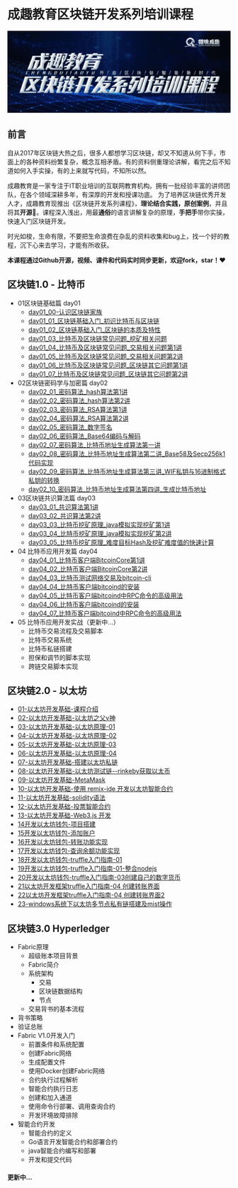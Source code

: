 # 成趣教育区块链开发系列培训课程
![](https://github.com/ChengQuEducation/BlockChain/blob/master/Screenshots/banner.jpeg)

 
## 前言
自从2017年区块链大热之后，很多人都想学习区块链，却又不知道从何下手，市面上的各种资料纷繁复杂，概念互相矛盾。有的资料侧重理论讲解，看完之后不知道如何入手实操，有的上来就写代码，不知所以然。

成趣教育是一家专注于IT职业培训的互联网教育机构。拥有一批经验丰富的讲师团队，在各个领域深耕多年，有深厚的开发和授课功底。
为了培养区块链优秀开发人才，成趣教育现推出《区块链开发系列课程》，**理论结合实践，原创案例**，并且将其**开源**🎉。课程深入浅出，用最**通俗**的语言讲解复杂的原理，**手把手**带你实操，快速入门区块链开发。

时光如梭，生命有限，不要把生命浪费在杂乱的资料收集和bug上，找一个好的教程，沉下心来去学习，才能有所收获。

**本课程通过Github开源，视频、课件和代码实时同步更新，欢迎fork，star！❤️**


## 区块链1.0 - 比特币
* 01区块链基础篇 day01
    * [day01_00-认识区块链家族](https://pan.baidu.com/s/1rUzY2bnPnyp8RZIQPufO7g)
    * [day01_01_区块链基础入门_初识比特币与区块链](https://pan.baidu.com/s/1Y5g7iKFliuRxesrLVB2fKw)
    * [day01_02_区块链基础入门_区块链的本质及特性](https://pan.baidu.com/s/1m0aaJCQQ8dqEdDp_tP8sug)
    * [day01_03_比特币及区块链常见问题_挖矿相关问题](https://pan.baidu.com/s/1FOdqbX0xSwQQE6AJyF_Rww)
    * [day01_04_比特币及区块链常见问题_交易相关问题第1讲](https://pan.baidu.com/s/1QFwOtApl2_wXJ1dw6cQdEQ)
    * [day01_05_比特币及区块链常见问题_交易相关问题第2讲](https://pan.baidu.com/s/1Nzx8-0RAJeyBSvOXhepL_A)
    * [day01_06_比特币及区块链常见问题_区块链其它问题第1讲](https://pan.baidu.com/s/1rWHGmFLRLxsy-qft7RpGng)
    * [day01_07_比特币及区块链常见问题_区块链其它问题第2讲](https://pan.baidu.com/s/1I80BsRhC-2zCfj3qFrxDDQ)
* 02区块链密码学与加密篇 day02
    * [day02_01_密码算法_hash算法第1讲](https://pan.baidu.com/s/1SmXJS4i6UE2NozzB9ZPVkQ)
    * [day02_02_密码算法_hash算法第2讲](https://pan.baidu.com/s/1cmIS4pFTykPwXk6d61XbdA)
    * [day02_03_密码算法_RSA算法第1讲](https://pan.baidu.com/s/1xF1B1DSJLCI_RNEf-9jfzw)
    * [day02_04_密码算法_RSA算法第2讲](https://pan.baidu.com/s/1oUOgA_5YsLX1IoNr0W076g)
    * [day02_05_密码算法_数字签名](https://pan.baidu.com/s/1uc7dMHDl0L5BQTqu2ZriKA)
    * [day02_06_密码算法_Base64编码与解码](https://pan.baidu.com/s/1pAFvayoYN1XUhGX-iGZVSg)
    * [day02_07_密码算法_比特币地址生成算法第一讲](https://pan.baidu.com/s/1YUfRlDLzDkUHwE5hNdjeiw)
    * [day02_08_密码算法_比特币地址生成算法第二讲_Base58及Secp256k1代码实现](https://pan.baidu.com/s/1RSj9U_LEFIzdAXewklxkiA)
    * [day02_09_密码算法_比特币地址生成算法第三讲_WIF私钥与16进制格式私钥的转换](https://pan.baidu.com/s/1OMTeAofR-8NkCs_JN5IlNQ)
    * [day02_10_密码算法_比特币地址生成算法第四讲_生成比特币地址](https://pan.baidu.com/s/12qekJTVCMtyFRUWVe5nLew)
* 03区块链共识算法篇 day03
    * [day03_01_共识算法第1讲](https://pan.baidu.com/s/1uUU_w29CJpR9yFAC66AmDg)
    * [day03_02_共识算法第2讲](https://pan.baidu.com/s/1qi_ouaDviWTsQMrlpgPKzw)
    * [day03_03_比特币挖矿原理_java模拟实现挖矿第1讲](https://pan.baidu.com/s/1CuAGDGDkBLybQAuh3gLwyA)
    * [day03_04_比特币挖矿原理_java模拟实现挖矿第2讲](https://pan.baidu.com/s/1-_4MOozHMhLoitgRA68apQ)
    * [day03_05_比特币挖矿原理_难度目标Hash及挖矿难度值的快速计算](https://pan.baidu.com/s/13QVDLtASkOqmgbJxouCYAQ)
* 04 比特币应用开发篇 day04
    * [day04_01_比特币客户端BitcoinCore第1讲](https://pan.baidu.com/s/1nFvZ1CxxESj41-J5lpgqUA)
    * [day04_02_比特币客户端BitcoinCore第2讲](https://pan.baidu.com/s/18hkHgp0Wxyz-gpPoQpj94g)
    * [day04_03_比特币测试网络交易及bitcoin-cli](https://pan.baidu.com/s/109t1qVXIbqJVyeWj4fhFIQ)
    * [day04_04_比特币客户端bitcoind的安装](https://pan.baidu.com/s/1mqJ19VKN0w3tD04GpJs2tA)
    * [day04_05_比特币客户端bitcoind中RPC命令的高级用法](https://pan.baidu.com/s/1gyGfCjrn5jp1C6bZk93I7A)
    * [day04_06_比特币客户端bitcoind的安装](https://pan.baidu.com/s/1mpmO-FJha7A-5J1zS0t8Lw)
    * [day04_07_比特币客户端bitcoind中RPC命令的高级用法](https://pan.baidu.com/s/1POfdkb78aelsGxQwyud67A)
* 05 比特币应用开发实战（更新中...）
    * 比特币交易流程及交易脚本
    * 比特币交易系统
    * 比特币私链搭建
    * 担保和调节的脚本实现
    * 跨链交易脚本实现




## 区块链2.0 - 以太坊
* [01-以太坊开发基础-课程介绍](https://pan.baidu.com/s/1Kbr58OShwW3f-9PIlcUVwg)
* [02-以太坊开发基础-以太坊之父v神](https://pan.baidu.com/s/1h2FW2Fq6heU_12kF40OvRQ)
* [03-以太坊开发基础-以太坊原理-01](https://pan.baidu.com/s/1bxtbNKaktyVxyo9KHwhGfg)
* [04-以太坊开发基础-以太坊原理-02](https://pan.baidu.com/s/1z3ovrWDBh57vA_7-eNsX1g)
* [05-以太坊开发基础-以太坊原理-03](https://pan.baidu.com/s/1iqib0ulU-_z9vTW5KPFSTw)
* [06-以太坊开发基础-以太坊原理-04](https://pan.baidu.com/s/1rRRdwVMoORy-GCksgQG3Fg)
* [07-以太坊开发基础-搭建以太坊私链](https://pan.baidu.com/s/1nOn_bzU_eXWwRf3jjz86IQ)
* [08-以太坊开发基础-以太坊测试链--rinkeby获取以太币](https://pan.baidu.com/s/1WpsmWvBWFf-V6vskuE1bOQ)
* [09-以太坊开发基础-MetaMask](https://pan.baidu.com/s/17euWxuBokWGprPa_YJDdzg)
* [10-以太坊开发基础-使用 remix-ide 开发以太坊智能合约](https://pan.baidu.com/s/19O8XnrYoAdPgp3QqQ4Xg1Q)
* [11-以太坊开发基础-solidity语法](https://pan.baidu.com/s/1t61fiNhMZ48q_OnJO0tWWw)
* [12-以太坊开发基础-投票智能合约](https://pan.baidu.com/s/17mVGvxCtBiMphxAAAKq3cA)
* [13-以太坊开发基础-Web3.js 开发](https://pan.baidu.com/s/1210GXPelXbGexACe80Z7mQ)
* [14开发以太坊钱包-项目搭建](https://pan.baidu.com/s/1SexDltuPRv6lmROmV8OFCA)
* [15开发以太坊钱包-添加账户](https://pan.baidu.com/s/1xclJ7JsqAqkOsRbCgOvakg)
* [16开发以太坊钱包-转账功能实现](https://pan.baidu.com/s/1w7atHj6LJA3kuPcVTIjFeQ)
* [17开发以太坊钱包-查询余额功能实现](https://pan.baidu.com/s/1ay1lM0ec2ZxORd_IqN8BeA)
* [18开发以太坊钱包-truffle入门指南-01](https://pan.baidu.com/s/1w294n4kNGELuZ4JPbS8XcQ)
* [19开发以太坊钱包-truffle入门指南-01-整合nodejs](https://pan.baidu.com/s/18IfBJBdWxfWlZtwdRyUdUA)
* [20开发以太坊钱包-truffle入门指南-03创建自己的数字货币](https://pan.baidu.com/s/13REb3mC2AniIoq-5fgckAQ)
* [21以太坊开发框架truffle入门指南-04 创建转账界面](https://pan.baidu.com/s/1O84r6AFqYDhapL1HgQ6l_w)
* [22以太坊开发框架truffle入门指南-04 创建转账界面2](https://pan.baidu.com/s/1qS6Ip4-Cz44QaO8dp4Jp4w)
* [23-windows系统下以太坊多节点私有链搭建及mist操作](https://pan.baidu.com/s/11zgFKEUccdIQtF6cw-h4zg)



## 区块链3.0 Hyperledger
*  Fabric原理
    *  超级账本项目背景
    *  Fabric简介
    *  系统架构
        *  交易
        *  区块链数据结构
        *  节点
    *  交易背书的基本流程
*  背书策略
*  验证总账
*  Fabric V1.0开发入门
    *  前置条件和系统配置
    *  创建Fabric网络
    *  生成配置文件
    *  使用Docker创建Fabric网络
    *  合约执行过程解析
    *  智能合约执行日志
    *  创建和加入通道
    *  使用命令行部署、调用查询合约
    *  开发环境故障排除
*  智能合约开发
    *  智能合约的定义
    *  Go语言开发智能合约和部署合约
    *  java智能合约编写和部署
    *  开发和提交代码

#### 更新中...
